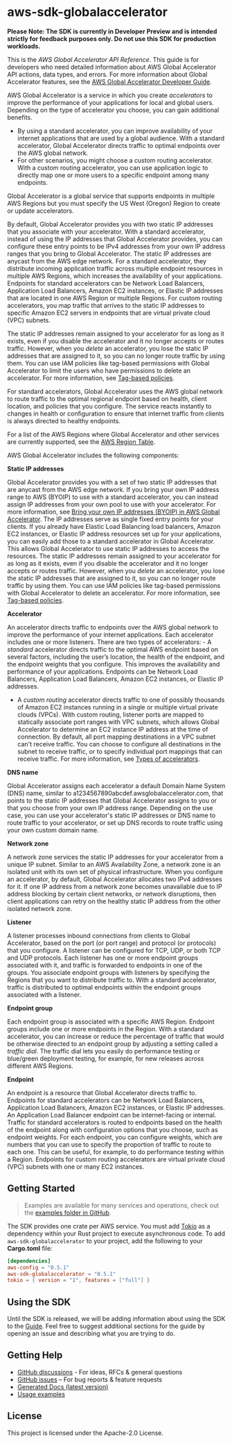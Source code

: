 # aws-sdk-globalaccelerator

**Please Note: The SDK is currently in Developer Preview and is intended strictly for
feedback purposes only. Do not use this SDK for production workloads.**

This is the _AWS Global Accelerator API Reference_. This guide is for developers who need detailed information about AWS Global Accelerator API actions, data types, and errors. For more information about Global Accelerator features, see the [AWS Global Accelerator Developer Guide](https://docs.aws.amazon.com/global-accelerator/latest/dg/Welcome.html).

AWS Global Accelerator is a service in which you create _accelerators_ to improve the performance of your applications for local and global users. Depending on the type of accelerator you choose, you can gain additional benefits.
  - By using a standard accelerator, you can improve availability of your internet applications that are used by a global audience. With a standard accelerator, Global Accelerator directs traffic to optimal endpoints over the AWS global network.
  - For other scenarios, you might choose a custom routing accelerator. With a custom routing accelerator, you can use application logic to directly map one or more users to a specific endpoint among many endpoints.

Global Accelerator is a global service that supports endpoints in multiple AWS Regions but you must specify the US West (Oregon) Region to create or update accelerators.

By default, Global Accelerator provides you with two static IP addresses that you associate with your accelerator. With a standard accelerator, instead of using the IP addresses that Global Accelerator provides, you can configure these entry points to be IPv4 addresses from your own IP address ranges that you bring to Global Accelerator. The static IP addresses are anycast from the AWS edge network. For a standard accelerator, they distribute incoming application traffic across multiple endpoint resources in multiple AWS Regions, which increases the availability of your applications. Endpoints for standard accelerators can be Network Load Balancers, Application Load Balancers, Amazon EC2 instances, or Elastic IP addresses that are located in one AWS Region or multiple Regions. For custom routing accelerators, you map traffic that arrives to the static IP addresses to specific Amazon EC2 servers in endpoints that are virtual private cloud (VPC) subnets.

The static IP addresses remain assigned to your accelerator for as long as it exists, even if you disable the accelerator and it no longer accepts or routes traffic. However, when you _delete_ an accelerator, you lose the static IP addresses that are assigned to it, so you can no longer route traffic by using them. You can use IAM policies like tag-based permissions with Global Accelerator to limit the users who have permissions to delete an accelerator. For more information, see [Tag-based policies](https://docs.aws.amazon.com/global-accelerator/latest/dg/access-control-manage-access-tag-policies.html).

For standard accelerators, Global Accelerator uses the AWS global network to route traffic to the optimal regional endpoint based on health, client location, and policies that you configure. The service reacts instantly to changes in health or configuration to ensure that internet traffic from clients is always directed to healthy endpoints.

For a list of the AWS Regions where Global Accelerator and other services are currently supported, see the [AWS Region Table](https://docs.aws.amazon.com/about-aws/global-infrastructure/regional-product-services/).

AWS Global Accelerator includes the following components:

__Static IP addresses__

Global Accelerator provides you with a set of two static IP addresses that are anycast from the AWS edge network. If you bring your own IP address range to AWS (BYOIP) to use with a standard accelerator, you can instead assign IP addresses from your own pool to use with your accelerator. For more information, see [Bring your own IP addresses (BYOIP) in AWS Global Accelerator](https://docs.aws.amazon.com/global-accelerator/latest/dg/using-byoip.html). The IP addresses serve as single fixed entry points for your clients. If you already have Elastic Load Balancing load balancers, Amazon EC2 instances, or Elastic IP address resources set up for your applications, you can easily add those to a standard accelerator in Global Accelerator. This allows Global Accelerator to use static IP addresses to access the resources. The static IP addresses remain assigned to your accelerator for as long as it exists, even if you disable the accelerator and it no longer accepts or routes traffic. However, when you _delete_ an accelerator, you lose the static IP addresses that are assigned to it, so you can no longer route traffic by using them. You can use IAM policies like tag-based permissions with Global Accelerator to delete an accelerator. For more information, see [Tag-based policies](https://docs.aws.amazon.com/global-accelerator/latest/dg/access-control-manage-access-tag-policies.html).

__Accelerator__

An accelerator directs traffic to endpoints over the AWS global network to improve the performance of your internet applications. Each accelerator includes one or more listeners. There are two types of accelerators:   - A _standard_ accelerator directs traffic to the optimal AWS endpoint based on several factors, including the user’s location, the health of the endpoint, and the endpoint weights that you configure. This improves the availability and performance of your applications. Endpoints can be Network Load Balancers, Application Load Balancers, Amazon EC2 instances, or Elastic IP addresses.
  - A _custom routing_ accelerator directs traffic to one of possibly thousands of Amazon EC2 instances running in a single or multiple virtual private clouds (VPCs). With custom routing, listener ports are mapped to statically associate port ranges with VPC subnets, which allows Global Accelerator to determine an EC2 instance IP address at the time of connection. By default, all port mapping destinations in a VPC subnet can't receive traffic. You can choose to configure all destinations in the subnet to receive traffic, or to specify individual port mappings that can receive traffic.
For more information, see [Types of accelerators](https://docs.aws.amazon.com/global-accelerator/latest/dg/introduction-accelerator-types.html).

__DNS name__

Global Accelerator assigns each accelerator a default Domain Name System (DNS) name, similar to a1234567890abcdef.awsglobalaccelerator.com, that points to the static IP addresses that Global Accelerator assigns to you or that you choose from your own IP address range. Depending on the use case, you can use your accelerator's static IP addresses or DNS name to route traffic to your accelerator, or set up DNS records to route traffic using your own custom domain name.

__Network zone__

A network zone services the static IP addresses for your accelerator from a unique IP subnet. Similar to an AWS Availability Zone, a network zone is an isolated unit with its own set of physical infrastructure. When you configure an accelerator, by default, Global Accelerator allocates two IPv4 addresses for it. If one IP address from a network zone becomes unavailable due to IP address blocking by certain client networks, or network disruptions, then client applications can retry on the healthy static IP address from the other isolated network zone.

__Listener__

A listener processes inbound connections from clients to Global Accelerator, based on the port (or port range) and protocol (or protocols) that you configure. A listener can be configured for TCP, UDP, or both TCP and UDP protocols. Each listener has one or more endpoint groups associated with it, and traffic is forwarded to endpoints in one of the groups. You associate endpoint groups with listeners by specifying the Regions that you want to distribute traffic to. With a standard accelerator, traffic is distributed to optimal endpoints within the endpoint groups associated with a listener.

__Endpoint group__

Each endpoint group is associated with a specific AWS Region. Endpoint groups include one or more endpoints in the Region. With a standard accelerator, you can increase or reduce the percentage of traffic that would be otherwise directed to an endpoint group by adjusting a setting called a _traffic dial_. The traffic dial lets you easily do performance testing or blue/green deployment testing, for example, for new releases across different AWS Regions.

__Endpoint__

An endpoint is a resource that Global Accelerator directs traffic to. Endpoints for standard accelerators can be Network Load Balancers, Application Load Balancers, Amazon EC2 instances, or Elastic IP addresses. An Application Load Balancer endpoint can be internet-facing or internal. Traffic for standard accelerators is routed to endpoints based on the health of the endpoint along with configuration options that you choose, such as endpoint weights. For each endpoint, you can configure weights, which are numbers that you can use to specify the proportion of traffic to route to each one. This can be useful, for example, to do performance testing within a Region. Endpoints for custom routing accelerators are virtual private cloud (VPC) subnets with one or many EC2 instances.

## Getting Started

> Examples are available for many services and operations, check out the
> [examples folder in GitHub](https://github.com/awslabs/aws-sdk-rust/tree/main/examples).

The SDK provides one crate per AWS service. You must add [Tokio](https://crates.io/crates/tokio)
as a dependency within your Rust project to execute asynchronous code. To add `aws-sdk-globalaccelerator` to
your project, add the following to your **Cargo.toml** file:

```toml
[dependencies]
aws-config = "0.5.1"
aws-sdk-globalaccelerator = "0.5.1"
tokio = { version = "1", features = ["full"] }
```

## Using the SDK

Until the SDK is released, we will be adding information about using the SDK to the
[Guide](https://github.com/awslabs/aws-sdk-rust/blob/main/Guide.md). Feel free to suggest
additional sections for the guide by opening an issue and describing what you are trying to do.

## Getting Help

* [GitHub discussions](https://github.com/awslabs/aws-sdk-rust/discussions) - For ideas, RFCs & general questions
* [GitHub issues](https://github.com/awslabs/aws-sdk-rust/issues/new/choose) – For bug reports & feature requests
* [Generated Docs (latest version)](https://awslabs.github.io/aws-sdk-rust/)
* [Usage examples](https://github.com/awslabs/aws-sdk-rust/tree/main/examples)

## License

This project is licensed under the Apache-2.0 License.

